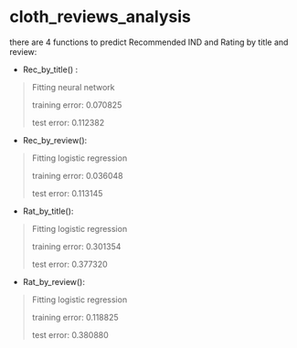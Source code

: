 # cloth_reviews_analysis


there are 4 functions to predict Recommended IND and Rating by title and review:


- Rec_by_title() :
> Fitting neural network
> 
> training error: 0.070825
> 
> test     error: 0.112382

  
- Rec_by_review():
> Fitting logistic regression
> 
> training error: 0.036048
> 
>  test     error: 0.113145

- Rat_by_title():
> Fitting logistic regression
> 
> training error: 0.301354
> 
> test     error: 0.377320

- Rat_by_review():
> Fitting logistic regression
> 
> training error: 0.118825
> 
> test     error: 0.380880


